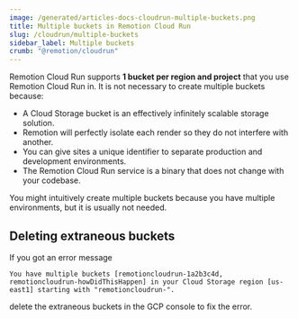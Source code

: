 ```yaml
---
image: /generated/articles-docs-cloudrun-multiple-buckets.png
title: Multiple buckets in Remotion Cloud Run
slug: /cloudrun/multiple-buckets
sidebar_label: Multiple buckets
crumb: "@remotion/cloudrun"
---
```


Remotion Cloud Run supports **1 bucket per region and project** that you use Remotion Cloud Run in. It is not necessary to create multiple buckets because:

- A Cloud Storage bucket is an effectively infinitely scalable storage solution.
- Remotion will perfectly isolate each render so they do not interfere with another.
- You can give sites a unique identifier to separate production and development environments.
- The Remotion Cloud Run service is a binary that does not change with your codebase.

You might intuitively create multiple buckets because you have multiple environments, but it is usually not needed.

## Deleting extraneous buckets

If you got an error message

```
You have multiple buckets [remotioncloudrun-1a2b3c4d, remotioncloudrun-howDidThisHappen] in your Cloud Storage region [us-east1] starting with "remotioncloudrun-".
```

delete the extraneous buckets in the GCP console to fix the error.